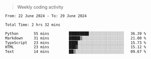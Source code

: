 > Weekly coding activity
<!--START_SECTION:waka-->

```txt
From: 22 June 2024 - To: 29 June 2024

Total Time: 2 hrs 32 mins

Python       55 mins         █████████░░░░░░░░░░░░░░░░   36.39 %
Markdown     31 mins         █████▒░░░░░░░░░░░░░░░░░░░   21.00 %
TypeScript   23 mins         ████░░░░░░░░░░░░░░░░░░░░░   15.73 %
HTML         23 mins         ███▓░░░░░░░░░░░░░░░░░░░░░   15.12 %
Text         14 mins         ██▒░░░░░░░░░░░░░░░░░░░░░░   09.67 %
```

<!--END_SECTION:waka-->

